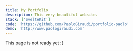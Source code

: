 ```yaml
---
title: My Portfolio
description: This very beautiful website.
stack: ['SvelteKit']
code: 'https://github.com/PaoloGiraudi/portfolio-paolo'
demo: 'http://www.paologiraudi.com'
---
```


This page is not ready yet :(
